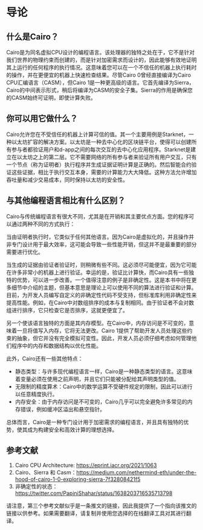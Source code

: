 # 导论
## 什么是Cairo？

Cairo是为同名虚拟CPU设计的编程语言。该处理器的独特之处在于，它不是针对我们世界的物理约束而创建的，而是针对加密需求而设计的，因此能够有效地证明其上运行的任何程序的执行情况。这意味着您可以在一个不信任的机器上执行耗时的操作，并在更便宜的机器上快速检查结果。尽管Cairo 0曾经直接编译为Cairo CPU汇编语言（CASM），但Cairo 1是一种更高级的语言。它首先编译为Sierra，Cairo的中间表示形式，稍后将编译为CASM的安全子集。Sierra的作用是确保您的CASM始终可证明，即使计算失败。

## 你可以用它做什么？

Cairo允许您在不受信任的机器上计算可信的值。其一个主要用例是Starknet，一种以太坊扩容的解决方案。以太坊是一种去中心化的区块链平台，使得可以创建所有参与者都验证用户和d-app之间的每次交互的去中心化应用程序。Starknet是建立在以太坊之上的第二层。它不需要网络的所有参与者来验证所有用户交互，只有一个节点（称为证明者）执行程序并生成证据证明计算是正确的。然后智能合约验证这些证据，相比于执行交互本身，需要的计算能力大大降低。这种方法允许增加吞吐量和减少交易成本，同时保持以太坊的安全性。

## 与其他编程语言相比有什么区别？

Cairo与传统编程语言有很大不同，尤其是在开销和其主要优点方面。您的程序可以通过两种不同的方式执行：

当由证明者执行时，它类似于任何其他语言。因为Cairo是虚拟化的，并且操作并非专门设计用于最大效率，这可能会导致一些性能开销，但这并不是最重要的部分需要进行优化。

当生成的证据由验证者验证时，则稍微有些不同。这必须尽可能便宜，因为它可能在许多非常小的机器上进行验证。幸运的是，验证比计算快，而Cairo具有一些独特的优势，可以进一步改善。一个值得注意的例子是非确定性。这是本书中将在更多细节中介绍的主题，但基本意思是理论上可以使用不同的算法进行验证和计算。目前，为开发人员编写自定义的非确定性代码不受支持，但标准库利用非确定性来提高性能。例如，在Cairo中对数组排序的成本与复制相同。由于验证者不会对数组进行排序，它只检查它是否排序，这就更便宜了。

另一个使该语言独特的方面是其内存模型。在Cairo中，内存访问是不可变的，意味着一旦将值写入内存，它将无法更改。Cairo 1提供了帮助开发人员处理这些约束的抽象，但它并没有完全模拟可变性。因此，开发人员必须仔细考虑如何管理他们程序中的内存和数据结构以优化性能。

此外，Cairo还有一些其他特点：

- 静态类型：与许多现代编程语言一样，Cairo是一种静态类型的语言。这意味着变量必须在使用之前声明，并且它们只能被分配给其声明类型的值。
- 无限制的精度算术：Cairo中的数学运算不受硬件规定的限制，因此可以进行以任意精度执行。
- 内存安全：由于内存访问是不可变的，Cairo几乎可以完全避免许多常见的内存错误，例如缓冲区溢出和悬空指针。

总体而言，Cairo是一种专门设计用于加密需求的编程语言，并且具有独特的优势，使其成为构建安全和高效计算的理想选择。

## 参考文献
1. Cairo CPU Architecture: https://eprint.iacr.org/2021/1063
2. Cairo、Sierra 和 Casm：https://medium.com/nethermind-eth/under-the-hood-of-cairo-1-0-exploring-sierra-7f32808421f5
3. 非确定性的状态：https://twitter.com/PapiniShahar/status/1638203716535713798

请注意，第三个参考文献似乎是一条推文的链接，因此我提供了一个指向该推文的链接以供参考。如果需要翻译，请复制并使用您选择的在线翻译工具对其进行翻译。

